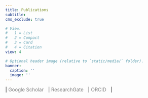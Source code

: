 ```yaml
---
title: Publications
subtitle:
cms_exclude: true

# View.
#   1 = List
#   2 = Compact
#   3 = Card
#   4 = Citation
view: 4

# Optional header image (relative to `static/media/` folder).
banner:
  caption: ''
  image: ''
---
```


<style>
  .icon-container {
    font-size: 1.1em;
  }
  .icon-container a {
    color: #808080;
    text-decoration: none;
    margin-right: 10px;
  }
</style>

<div class="icon-container">
  | <a href="https://scholar.google.com/citations?user=U4t214wAAAAJ&hl=en" target="_blank">
    <i class="ai ai-google-scholar"></i> Google Scholar
  </a> |
  <a href="https://www.researchgate.net/profile/YourProfile" target="_blank">
    <i class="ai ai-researchgate"></i> ResearchGate
  </a> |
  <a href="https://orcid.org/0000-0002-1825-0097" target="_blank">
    <i class="ai ai-orcid"></i> ORCID
  </a> |
  <br />
</div>
